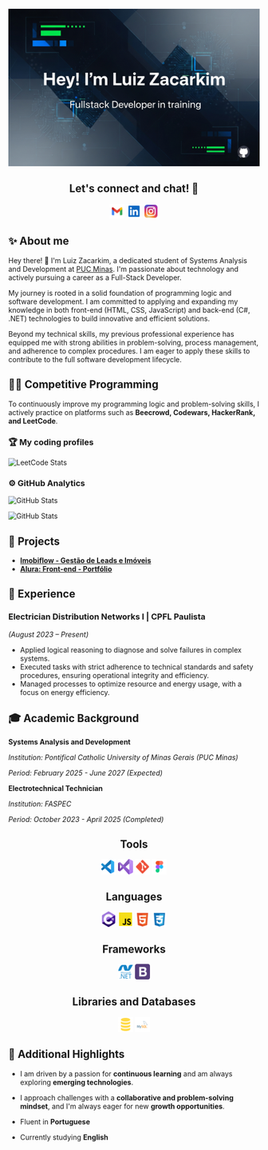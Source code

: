 ![A imagem mostra um fundo escuro com padrões de circuito eletrônico e formas geométricas em tons de azul e verde. O texto principal, "Hey! I'm Luiz Zacarkim", está centralizado em uma fonte sans-serif, com a legenda "Fullstack Developer in training" logo abaixo. No canto inferior direito, há um pequeno ícone do GitHub em branco.](img/logo-readme-github.png)

## <center>Let's connect and chat! 💬 </center>
<center>
<a href="mailto:lfzacarkim@gmail.com"><img src="img/gmail-svgrepo-com (1).svg" alt="Ícone do Gmail" width="6%" height="6%"></a>
<a href="https://linkedin.com/in/zacarkim"><img src="img/linkedin-svgrepo-com (1).svg" alt="Ícone do LinkedIn" width="6%" height="6%"></a>
<a href="https://instagram.com/lfzacarkim"><img src="img/instagram-1-svgrepo-com (1).svg" alt="Ícone do Instagram" width="6%" height="6%"></a>
</center>

## ✨ About me
Hey there! 👋 I'm Luiz Zacarkim, a dedicated student of Systems Analysis and Development at [PUC Minas](https://www.pucminas.br/). I'm passionate about technology and actively pursuing a career as a Full-Stack Developer.

My journey is rooted in a solid foundation of programming logic and software development. I am committed to applying and expanding my knowledge in both front-end (HTML, CSS, JavaScript) and back-end (C#, .NET) technologies to build innovative and efficient solutions.

Beyond my technical skills, my previous professional experience has equipped me with strong abilities in problem-solving, process management, and adherence to complex procedures. I am eager to apply these skills to contribute to the full software development lifecycle.

## 👨‍💻 Competitive Programming
To continuously improve my programming logic and problem-solving skills, I actively practice on platforms such as **Beecrowd, Codewars, HackerRank, and LeetCode**.

### 🏆 My coding profiles

<!-- <a href="https://judge.beecrowd.com/pt/profile/1118438">![beecrowd]()</a>
<a href="https://www.codewars.com/users/lfzacarkims">![code wars]()</a>
<a href="https://www.hackerrank.com/profile/lfzacarkim">![hacker hank]()</a>
<a href="https://leetcode.com/u/lfzacarkims/">![leetcode]()</a> -->

![LeetCode Stats](https://leetcard.jacoblin.cool/lfzacarkims?theme=dark&font=Abel&ext=heatmap)

### ⚙️ GitHub Analytics

![GitHub Stats](https://github-readme-stats.vercel.app/api?username=lfzacarkims&theme=dark&show_icons=true&hide_border=true&count_private=true)

![GitHub Stats](https://github-readme-stats.vercel.app/api/top-langs/?username=lfzacarkims&theme=dark&show_icons=true&hide_border=true&layout=compact)


## 📂 Projects

* **[Imobiflow - Gestão de Leads e Imóveis](https://github.com/lfzacarkims/imobiflow-gestao-leads-imoveis)**
* **[Alura: Front-end - Portfólio](https://github.com/lfzacarkims/alura-front-end-portfolio)**

## 💼 Experience
### Electrician Distribution Networks I | CPFL Paulista
*(August 2023 – Present)*
- Applied logical reasoning to diagnose and solve failures in complex systems.
- Executed tasks with strict adherence to technical standards and safety procedures, ensuring operational integrity and efficiency.
- Managed processes to optimize resource and energy usage, with a focus on energy efficiency.

## 🎓 Academic Background
**Systems Analysis and Development**

*Institution: Pontifical Catholic University of Minas Gerais (PUC Minas)*

*Period: February 2025 - June 2027 (Expected)*


**Electrotechnical Technician**

*Institution: FASPEC*

*Period: October 2023 - April 2025 (Completed)*

## <center>Tools</center>
<center>
<img src="img/vs-code-svgrepo-com.svg" alt="Ícone do VS Code" width="6%" height="6%">
<img src="img/visual-studio-svgrepo-com.svg" alt="Ícone do Visual Studio" width="6%" height="6%">
<img src="img/git-svgrepo-com.svg" alt="Ícone do Git" width="6%" height="6%">
<img src="img/figma-svgrepo-com.svg" alt="Ícone do Figma" width="6%" height="6%">
</center>

## <center>Languages</center>
<center>
<img src="img/c-sharp-svgrepo-com.svg" alt="Ícone de C#" width="6%" height="6%">
<img src="img/js-official-svgrepo-com.svg" alt="Ícone de JavaScript" width="6%" height="6%">
<img src="img/html-5-svgrepo-com.svg" alt="Ícone de HTML" width="6%" height="6%">
<img src="img/css-3-svgrepo-com.svg" alt="Ícone de CSS" width="6%" height="6%">
</center>

## <center>Frameworks</center>
<center>
<img src="img/dot_net_plain_wordmark_logo_icon_146545 (1).svg" alt="Ícone de .NET" width="6%" height="6%">
<img src="img/bootstrap-svgrepo-com.svg" alt="Ícone do Bootstrap" width="6%" height="6%">
</center>

## <center>Libraries and Databases</center>
<center>
<img src="img/sql-svgrepo-com.svg" alt="Ícone de SQL" width="6%" height="6%">
<img src="img/mysql-logo-svgrepo-com.svg" alt="Ícone do MySQL" width="6%" height="6%">
</center>

## 🌟 Additional Highlights

* I am driven by a passion for **continuous learning** and am always exploring **emerging technologies**.
* I approach challenges with a **collaborative and problem-solving mindset**, and I'm always eager for new **growth opportunities**.

* Fluent in **Portuguese**
* Currently studying **English**
